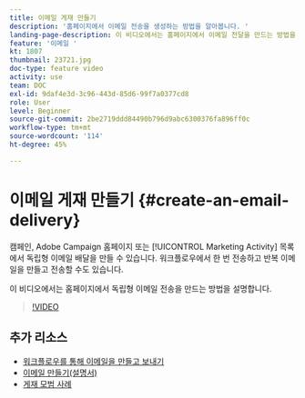 ```yaml
---
title: 이메일 게재 만들기
description: '홈페이지에서 이메일 전송을 생성하는 방법을 알아봅니다. '
landing-page-description: 이 비디오에서는 홈페이지에서 이메일 전달을 만드는 방법을 설명합니다.
feature: '이메일 '
kt: 1807
thumbnail: 23721.jpg
doc-type: feature video
activity: use
team: DOC
exl-id: 9daf4e3d-3c96-443d-85d6-99f7a0377cd8
role: User
level: Beginner
source-git-commit: 2be2719ddd84490b796d9abc6300376fa896ff0c
workflow-type: tm+mt
source-wordcount: '114'
ht-degree: 45%

---
```


# 이메일 게재 만들기 {#create-an-email-delivery}

캠페인, Adobe Campaign 홈페이지 또는 [!UICONTROL Marketing Activity] 목록에서 독립형 이메일 배달을 만들 수 있습니다. 워크플로우에서 한 번 전송하고 반복 이메일을 만들고 전송할 수도 있습니다.

이 비디오에서는 홈페이지에서 독립형 이메일 전송을 만드는 방법을 설명합니다.

>[!VIDEO](https://video.tv.adobe.com/v/23721?quality=12)

## 추가 리소스

* [워크플로우를 통해 이메일을 만들고 보내기](/help/communication-channels/email/create-and-send-emails-via-workflow.md)
* [이메일 만들기(설명서)](https://docs.adobe.com/content/help/en/campaign-standard/using/communication-channels/email-messages/creating-an-email.html)
* [게재 모범 사례](https://experienceleague.adobe.com/docs/campaign-standard/using/communication-channels/delivery-bestpractices/delivery-best-practices.html?lang=ko)

